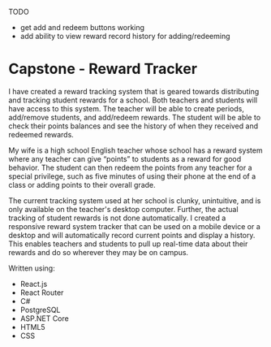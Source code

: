 TODO

- get add and redeem buttons working
- add ability to view reward record history for adding/redeeming

# Capstone - Reward Tracker

I have created a reward tracking system that is geared towards distributing and tracking student rewards for a school. Both teachers and students will have access to this system. The teacher will be able to create periods, add/remove students, and add/redeem rewards. The student will be able to check their points balances and see the history of when they received and redeemed rewards.

My wife is a high school English teacher whose school has a reward system where any teacher can give “points” to students as a reward for good behavior. The student can then redeem the points from any teacher for a special privilege, such as five minutes of using their phone at the end of a class or adding points to their overall grade.

The current tracking system used at her school is clunky, unintuitive, and is only available on the teacher's desktop computer. Further, the actual tracking of student rewards is not done automatically. I created a responsive reward system tracker that can be used on a mobile device or a desktop and will automatically record current points and display a history. This enables teachers and students to pull up real-time data about their rewards and do so wherever they may be on campus.

Written using:

- React.js
- React Router
- C#
- PostgreSQL
- ASP.NET Core
- HTML5
- CSS
